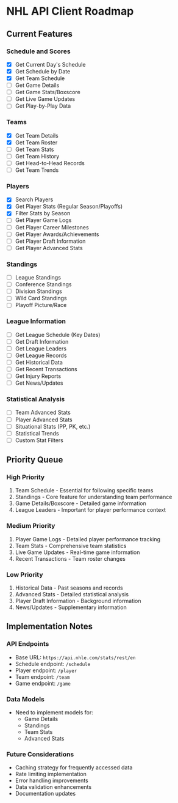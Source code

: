 # NHL API Client Roadmap

## Current Features

### Schedule and Scores
- [x] Get Current Day's Schedule
- [x] Get Schedule by Date
- [x] Get Team Schedule
- [ ] Get Game Details
- [ ] Get Game Stats/Boxscore
- [ ] Get Live Game Updates
- [ ] Get Play-by-Play Data

### Teams
- [x] Get Team Details
- [x] Get Team Roster
- [ ] Get Team Stats
- [ ] Get Team History
- [ ] Get Head-to-Head Records
- [ ] Get Team Trends

### Players
- [x] Search Players
- [x] Get Player Stats (Regular Season/Playoffs)
- [x] Filter Stats by Season
- [ ] Get Player Game Logs
- [ ] Get Player Career Milestones
- [ ] Get Player Awards/Achievements
- [ ] Get Player Draft Information
- [ ] Get Player Advanced Stats

### Standings
- [ ] League Standings
- [ ] Conference Standings
- [ ] Division Standings
- [ ] Wild Card Standings
- [ ] Playoff Picture/Race

### League Information
- [ ] Get League Schedule (Key Dates)
- [ ] Get Draft Information
- [ ] Get League Leaders
- [ ] Get League Records
- [ ] Get Historical Data
- [ ] Get Recent Transactions
- [ ] Get Injury Reports
- [ ] Get News/Updates

### Statistical Analysis
- [ ] Team Advanced Stats
- [ ] Player Advanced Stats
- [ ] Situational Stats (PP, PK, etc.)
- [ ] Statistical Trends
- [ ] Custom Stat Filters

## Priority Queue

### High Priority
1. Team Schedule - Essential for following specific teams
2. Standings - Core feature for understanding team performance
3. Game Details/Boxscore - Detailed game information
4. League Leaders - Important for player performance context

### Medium Priority
1. Player Game Logs - Detailed player performance tracking
2. Team Stats - Comprehensive team statistics
3. Live Game Updates - Real-time game information
4. Recent Transactions - Team roster changes

### Low Priority
1. Historical Data - Past seasons and records
2. Advanced Stats - Detailed statistical analysis
3. Player Draft Information - Background information
4. News/Updates - Supplementary information

## Implementation Notes

### API Endpoints
- Base URL: `https://api.nhle.com/stats/rest/en`
- Schedule endpoint: `/schedule`
- Player endpoint: `/player`
- Team endpoint: `/team`
- Game endpoint: `/game`

### Data Models
- Need to implement models for:
  - Game Details
  - Standings
  - Team Stats
  - Advanced Stats

### Future Considerations
- Caching strategy for frequently accessed data
- Rate limiting implementation
- Error handling improvements
- Data validation enhancements
- Documentation updates 